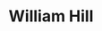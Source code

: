 ---
title: "William Hill"
url: /kingston-upon-hull/william-hill-holderness-road/
shop: bookmaker
---